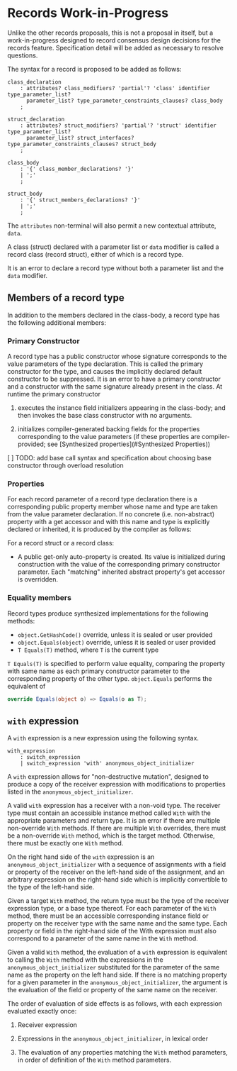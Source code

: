 # Records Work-in-Progress

Unlike the other records proposals, this is not a proposal in itself, but a work-in-progress designed to record consensus design
decisions for the records feature. Specification detail will be added as necessary to resolve questions.

The syntax for a record is proposed to be added as follows:

```antlr
class_declaration
    : attributes? class_modifiers? 'partial'? 'class' identifier type_parameter_list?
      parameter_list? type_parameter_constraints_clauses? class_body
    ;

struct_declaration
    : attributes? struct_modifiers? 'partial'? 'struct' identifier type_parameter_list?
      parameter_list? struct_interfaces? type_parameter_constraints_clauses? struct_body
    ;

class_body
    : '{' class_member_declarations? '}'
    | ';'
    ;

struct_body
    : '{' struct_members_declarations? '}'
    | ';'
    ;
```

The `attributes` non-terminal will also permit a new contextual attribute, `data`.

A class (struct) declared with a parameter list or `data` modifier is called a record class (record struct), either of which is a record type.

It is an error to declare a record type without both a parameter list and the `data` modifier.

## Members of a record type

In addition to the members declared in the class-body, a record type has the following additional members:

### Primary Constructor

A record type has a public constructor whose signature corresponds to the value parameters of the
type declaration. This is called the primary constructor for the type, and causes the implicitly
declared default constructor to be suppressed. It is an error to have a primary constructor and
a constructor with the same signature already present in the class.
At runtime the primary constructor 

1. executes the instance field initializers appearing in the class-body; and then
    invokes the base class constructor with no arguments.

1. initializes compiler-generated backing fields for the properties corresponding to the value parameters (if these properties are compiler-provided; see [Synthesized properties](#Synthesized Properties))


[ ] TODO: add base call syntax and specification about choosing base constructor through overload resolution

### Properties

For each record parameter of a record type declaration there is a corresponding public property member whose name and type are taken from the value parameter declaration. If no concrete (i.e. non-abstract) property with a get accessor and with this name and type is explicitly declared or inherited, it is produced by the compiler as follows:

For a record struct or a record class:

* A public get-only auto-property is created. Its value is initialized during construction with the value of the corresponding primary constructor parameter. Each "matching" inherited abstract property's get accessor is overridden.

### Equality members

Record types produce synthesized implementations for the following methods:

* `object.GetHashCode()` override, unless it is sealed or user provided
* `object.Equals(object)` override, unless it is sealed or user provided
* `T Equals(T)` method, where `T` is the current type

`T Equals(T)` is specified to perform value equality, comparing the property with same name as
each primary constructor parameter to the corresponding property of the other type.
`object.Equals` performs the equivalent of

```C#
override Equals(object o) => Equals(o as T);
```

## `with` expression

A `with` expression is a new expression using the following syntax.

```antlr
with_expression
    : switch_expression
    | switch_expression 'with' anonymous_object_initializer
```

A `with` expression allows for "non-destructive mutation", designed to
produce a copy of the receiver expression with modifications to properties
listed in the `anonymous_object_initializer`.

A valid `with` expression has a receiver with a non-void type. The receiver type must contain an accessible instance method called `With` with
the appropriate parameters and return type. It is an error if there are multiple non-override `With` methods. If there are multiple `With` overrides,
there must be a non-override `With` method, which is the target method. Otherwise, there must be exactly one `With` method.

On the right hand side of the `with` expression is an `anonymous_object_initializer` with a
sequence of assignments with a field or property of the receiver on the left-hand side of the
assignment, and an arbitrary expression on the right-hand side which is implicitly convertible to the type
of the left-hand side.

Given a target `With` method, the return type must be the type of the receiver expression type, or a base type thereof. For each parameter of
the `With` method, there must be an accessible corresponding instance field or property on the
receiver type with the same name and the same type. Each property or field in the right-hand side of the With
expression must also correspond to a parameter of the same name in the `With` method.

Given a valid `With` method, the evaluation of a `with` expression is equivalent to calling the `With` method with the expressions in the
`anonymous_object_initializer` substituted for the parameter of the same
name as the property on the left hand side. If there is no matching property
for a given parameter in the `anonymous_object_initializer`, the argument
is the evaluation of the field or property of the same name on the receiver.

The order of evaluation of side effects is as follows, with each expression
evaluated exactly once:

1. Receiver expression

2. Expressions in the `anonymous_object_initializer`, in lexical order

3. The evaluation of any properties matching the `With` method parameters,
in order of definition of the `With` method parameters.